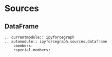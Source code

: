 # Sources

## DataFrame

```{eval-rst}
.. currentmodule:: ipyforcegraph
.. automodule:: ipyforcegraph.sources.dataframe
    :members:
    :special-members:
```
